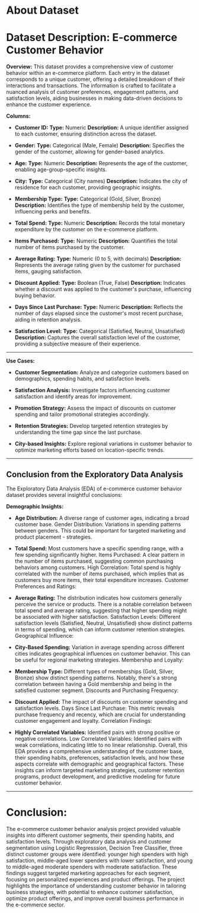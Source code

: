 # **About Dataset**

# **Dataset Description: E-commerce Customer Behavior**

**Overview:**
  This dataset provides a comprehensive view of customer behavior within an e-commerce platform. Each entry in the dataset corresponds to a unique customer, offering a detailed breakdown of their interactions and transactions. The information is crafted to facilitate a nuanced analysis of customer preferences, engagement patterns, and satisfaction levels, aiding businesses in making data-driven decisions to enhance the customer experience.

**Columns:**

- **Customer ID:**
  **Type:** Numeric
  **Description:** A unique identifier assigned to each customer, ensuring distinction across the dataset.

- **Gender:**
**Type:** Categorical (Male, Female)
**Description:** Specifies the gender of the customer, allowing for gender-based analytics.

- **Age:**
**Type:** Numeric
**Description:** Represents the age of the customer, enabling age-group-specific insights.

- **City:**
**Type:** Categorical (City names)
**Description:** Indicates the city of residence for each customer, providing geographic insights.

- **Membership Type:**
**Type:** Categorical (Gold, Silver, Bronze)
**Description:** Identifies the type of membership held by the customer, influencing perks and benefits.

- **Total Spend:**
**Type:** Numeric
**Description:** Records the total monetary expenditure by the customer on the e-commerce platform.

- **Items Purchased:**
**Type:** Numeric
**Description:** Quantifies the total number of items purchased by the customer.

- **Average Rating:**
**Type:** Numeric (0 to 5, with decimals)
**Description:** Represents the average rating given by the customer for purchased items, gauging satisfaction.

- **Discount Applied:**
**Type:** Boolean (True, False)
**Description:** Indicates whether a discount was applied to the customer's purchase, influencing buying behavior.

- **Days Since Last Purchase:**
**Type:** Numeric
**Description:** Reflects the number of days elapsed since the customer's most recent purchase, aiding in retention analysis.

- **Satisfaction Level:**
**Type:** Categorical (Satisfied, Neutral, Unsatisfied)
**Description:** Captures the overall satisfaction level of the customer, providing a subjective measure of their experience.
---

**Use Cases:**

- **Customer Segmentation:**
Analyze and categorize customers based on demographics, spending habits, and satisfaction levels.

- **Satisfaction Analysis:**
Investigate factors influencing customer satisfaction and identify areas for improvement.

- **Promotion Strategy:**
Assess the impact of discounts on customer spending and tailor promotional strategies accordingly.

- **Retention Strategies:**
Develop targeted retention strategies by understanding the time gap since the last purchase.

- **City-based Insights:**
Explore regional variations in customer behavior to optimize marketing efforts based on location-specific trends.
---

## **Conclusion from the Exploratory Data Analysis**

The Exploratory Data Analysis (EDA) of e-commerce customer behavior dataset provides several insightful conclusions:

**Demographic Insights:**
- **Age Distribution:** A diverse range of customer ages, indicating a broad customer base. Gender Distribution: Variations in spending patterns between genders. This could be important for targeted marketing and product placement - strategies.

- **Total Spend:** Most customers have a specific spending range, with a few spending significantly higher. Items Purchased: A clear pattern in the number of items purchased, suggesting common purchasing behaviors among customers. High Correlation: Total spend is highly correlated with the number of items purchased, which implies that as customers buy more items, their total expenditure increases. Customer Preferences and Ratings:

- **Average Rating:** The distribution indicates how customers generally perceive the service or products. There is a notable correlation between total spend and average rating, suggesting that higher spending might be associated with higher satisfaction. Satisfaction Levels: Different satisfaction levels (Satisfied, Neutral, Unsatisfied) show distinct patterns in terms of spending, which can inform customer retention strategies. Geographical Influence:

- **City-Based Spending:** Variation in average spending across different cities indicates geographical influences on customer behavior. This can be useful for regional marketing strategies. Membership and Loyalty:

- **Membership Type:** Different types of memberships (Gold, Silver, Bronze) show distinct spending patterns. Notably, there's a strong correlation between having a Gold membership and being in the satisfied customer segment. Discounts and Purchasing Frequency:

- **Discount Applied:** The impact of discounts on customer spending and satisfaction levels. Days Since Last Purchase: This metric reveals purchase frequency and recency, which are crucial for understanding customer engagement and loyalty. Correlation Findings:

- **Highly Correlated Variables:** Identified pairs with strong positive or negative correlations. Low Correlated Variables: Identified pairs with weak correlations, indicating little to no linear relationship. Overall, this EDA provides a comprehensive understanding of the customer base, their spending habits, preferences, satisfaction levels, and how these aspects correlate with demographic and geographical factors. These insights can inform targeted marketing strategies, customer retention programs, product development, and predictive modeling for future customer behavior.

---
# **Conclusion:**

The e-commerce customer behavior analysis project provided valuable insights into different customer segments, their spending habits, and satisfaction levels. Through exploratory data analysis and customer segmentation using Logistic Regresssion, Decision Tree Classifier, three distinct customer groups were identified: younger high spenders with high satisfaction, middle-aged lower spenders with lower satisfaction, and young to middle-aged moderate spenders with moderate satisfaction. These findings suggest targeted marketing approaches for each segment, focusing on personalized experiences and product offerings. The project highlights the importance of understanding customer behavior in tailoring business strategies, with potential to enhance customer satisfaction, optimize product offerings, and improve overall business performance in the e-commerce sector.
